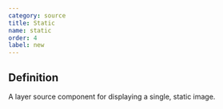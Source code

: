 ```yaml
---
category: source
title: Static
name: static
order: 4
label: new
---
```


## Definition

A layer source component for displaying a single, static image.
